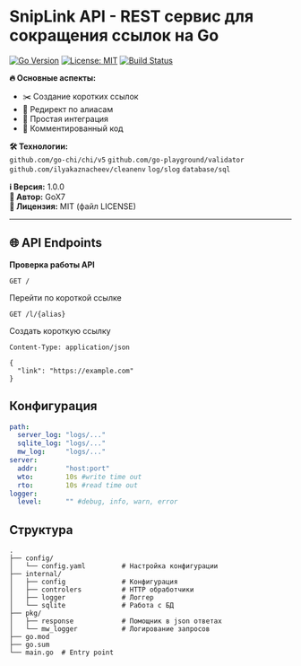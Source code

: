 # SnipLink API - REST сервис для сокращения ссылок на Go  

[![Go Version](https://img.shields.io/badge/Go-1.21+-blue)](https://golang.org/)
[![License: MIT](https://img.shields.io/badge/License-MIT-green.svg)](LICENSE)
[![Build Status](https://img.shields.io/github/actions/workflow/status/GoX7/SnipLink-api/go.yml)](https://github.com/GoX7/SnipLink-api/actions)

**🔥 Основные аспекты:**  
- ✂️ Создание коротких ссылок  
- 🔀 Редирект по алиасам  
- 🧩 Простая интеграция  
- 📝 Комментированный код  

**🛠 Технологии:**  
`github.com/go-chi/chi/v5` `github.com/go-playground/validator`  
`github.com/ilyakaznacheev/cleanenv` `log/slog` `database/sql`  

**ℹ️ Версия:** 1.0.0  
**👤 Автор:** GoX7  
**📜 Лицензия:** MIT (файл LICENSE)  

---

## 🌐 API Endpoints  
**Проверка работы API**  
```http 
GET / 
```
Перейти по короткой ссылке
``` http
GET /l/{alias}
```

Создать короткую ссылку
``` http
Content-Type: application/json

{
  "link": "https://example.com"
}
```

## Конфигурация
``` yaml
path: 
  server_log: "logs/..."
  sqlite_log: "logs/..."
  mw_log:     "logs/..."
server:
  addr:       "host:port"
  wto:        10s #write time out
  rto:        10s #read time out
logger:
  level:      "" #debug, info, warn, error
```

## Структура
```
.
├── config/
│   └── config.yaml         # Настройка конфигурации
├── internal/
│   ├── config              # Конфигурация
│   ├── controlers          # HTTP обработчики
│   ├── logger              # Логгер
│   └── sqlite              # Работа с БД
├── pkg/
│   ├── response            # Помощник в json ответах
│   └── mw_logger           # Логирование запросов
├── go.mod
├── go.sum
└── main.go  # Entry point
```
